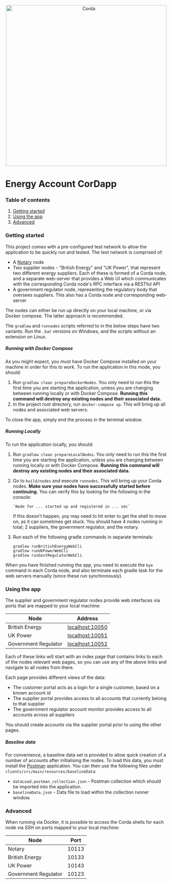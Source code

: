 <p align="center">
  <img src="https://www.corda.net/wp-content/uploads/2016/11/fg005_corda_b.png" alt="Corda" width="500">
</p>
<h1>Energy Account CorDapp</h1>

### Table of contents
1. [Getting started](#getting-started)
2. [Using the app](#using-the-app)
3. [Advanced](#advanced)

### Getting started
<a name="getting-started"/>
This project comes with a pre-configured test network to allow the application to be quickly run and 
tested. The test network is comprised of:

* A [Notary](https://docs.corda.net/key-concepts-notaries.html) node
* Two supplier nodes - "British Energy" and "UK Power", that represent two different energy suppliers.
  Each of these is formed of a Corda node, and a separate web-server that provides a Web UI which
  communicates with the corresponding Corda node's RPC interface via a RESTful API
* A government regulator node, representing the regulatory body that oversees suppliers. This also
    has a Corda node and corresponding web-server

The nodes can either be run up directly on your local machine, or via Docker compose. The latter
approach is recommended.

The `gradlew` and `runnodes` scripts referred to in the below steps have two variants. Run the `.bat`
versions on Windows, and the scripts without an extension on Linux.

##### Running with Docker Compose
As you might expect, you must have Docker Compose installed on your machine in order for this to work.
To run the application in this mode, you should:

1. Run `gradlew clean prepareDockerNodes`. You only need to run this the first time you are starting
   the application, unless you are changing between running locally or with Docker Compose.
   **Running this command will destroy any existing nodes and their associated data.**
2. In the project root directory, run `docker-compose up`. This will bring up all nodes
   and associated web servers.

To close the app, simply end the process in the terminal window.

##### Running Locally
To run the application locally, you should:

1. Run `gradlew clean prepareLocalNodes`. You only need to run this the first time
   you are starting the application, unless you are changing between running locally or with Docker Compose.
   **Running this command will destroy any existing nodes and their associated data.** 
2. Go to `build/nodes` and execute `runnodes`. This will bring up your Corda nodes. **Make sure your 
   nodes have successfully started before continuing.** You can verify this by looking for the following
   in the console:
   
       `Node for ... started up and registered in ... sec`
      
   If this doesn't happen, yoy may need to hit enter to get the shell to move on, as it can sometimes
   get stuck. You should have 4 nodes running in total; 2 suppliers, the government regulator, and the
   notary.
3. Run each of the following gradle commands in separate terminals:
   ```
   gradlew runBritishEnergyWebCli
   gradlew runUKPowerWebCli
   gradlew runGovtRegulatorWebCli
   ```
 
 When you have finished running the app, you need to execute the `bye` command in each Corda node, and
 also terminate each gradle task for the web servers manually (since these run synchronously).

### Using the app
<a name="using-the-app"/>
The supplier and government regulator nodes provide web interfaces via ports that are mapped to your
local machine:

| Node                 | Address           |
|----------------------|-------------------|
| British Energy       | <localhost:10050> |
| UK Power             | <localhost:10051> |
| Government Regulator | <localhost:10052> |

Each of these links will start with an index page that contains links to each of the nodes relevant
web pages, so you can use any of the above links and navigate to all nodes from there.

Each page provides different views of the data:

* The customer portal acts as a login for a single customer, based on a known account id
* The supplier portal provides access to all accounts that currently belong to that supplier
* The government regulator account monitor provides access to all accounts across all suppliers

You should create accounts via the supplier portal prior to using the other pages.

##### Baseline data
For convenience, a baseline data set is provided to allow quick creation of a number of accounts
after initialising the nodes. To load this data, you must install the 
[Postman](https://www.getpostman.com/) application. You can then use the following files under
`clients/src/main/resources/baselineData`:

* `dataLoad.postman_collection.json` - Postman collection which should be imported into the application.
* `baselineData.json` - Data file to load within the collection runner window.

### Advanced
<a name="advanced"/>
When running via Docker, it is possible to access the Corda shells for each node via SSH on ports
mapped to your local machine:

| Node                 | Port  |
|----------------------|------ |
| Notary               | 10113 |
| British Energy       | 10133 |
| UK Power             | 10143 |
| Government Regulator | 10123 |
